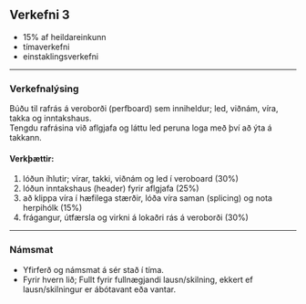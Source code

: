 ## Verkefni 3 

- 15% af heildareinkunn
- tímaverkefni
- einstaklingsverkefni

---

### Verkefnalýsing
Búðu til rafrás á veroborði (perfboard) sem inniheldur; led, viðnám, víra, takka og inntakshaus.<br>
Tengdu rafrásina við aflgjafa og láttu led peruna loga með því að ýta á takkann.
<!-- ![Sýnidæmi, mynd]() -->

#### Verkþættir:
  1. lóðun íhlutir; vírar, takki, viðnám og led í veroboard (30%)
  1. lóðun inntakshaus (header) fyrir aflgjafa (25%)
  1. að klippa víra í hæfilega stærðir, lóða víra saman (splicing) og nota herpihólk (15%)
  1. frágangur, útfærsla og virkni á lokaðri rás á veroborði (30%)

 <!-- 1. festa hausenda á fjölþættan vír með töng (2%) -->

---

### Námsmat
- Yfirferð og námsmat á sér stað í tíma. 
- Fyrir hvern lið; Fullt fyrir fullnægjandi lausn/skilning, ekkert ef lausn/skilningur er ábótavant eða vantar. <br>

<!-- 
Hvaða hitastig er gott að nota fyrir lóðun á LED? sjá [LED datasheet](https://learn.adafruit.com/all-about-leds/the-led-datasheet)
-->

